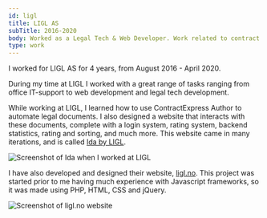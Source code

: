 ```yaml
---
id: ligl
title: LIGL AS
subTitle: 2016-2020
body: Worked as a Legal Tech & Web Developer. Work related to contract automation. Start-up company.
type: work
---
```


I worked for LIGL AS for 4 years, from August
2016 - April 2020.

During my time at LIGL I worked with a great
range of tasks ranging from office IT-support
to web development and legal tech development.

While working at LIGL, I learned how to use
ContractExpress Author to automate legal
documents. I also designed a website that
interacts with these documents, complete with a
login system, rating system, backend
statistics, rating and sorting, and much more.
This website came in many iterations, and is called [Ida by LIGL](https://ida.ligl.no).

![Screenshot of Ida when I worked at LIGL](https://ligl.no/dev8/_admin/uploads/63133-Screenshot%202019-12-16%20at%2000.02.44.png)

I have also developed and designed their
website, [ligl.no](https://ligl.no). This project was started prior to me having
much experience with Javascript frameworks, so
it was made using PHP, HTML, CSS and jQuery.

![Screenshot of ligl.no website](/ligl.png)
